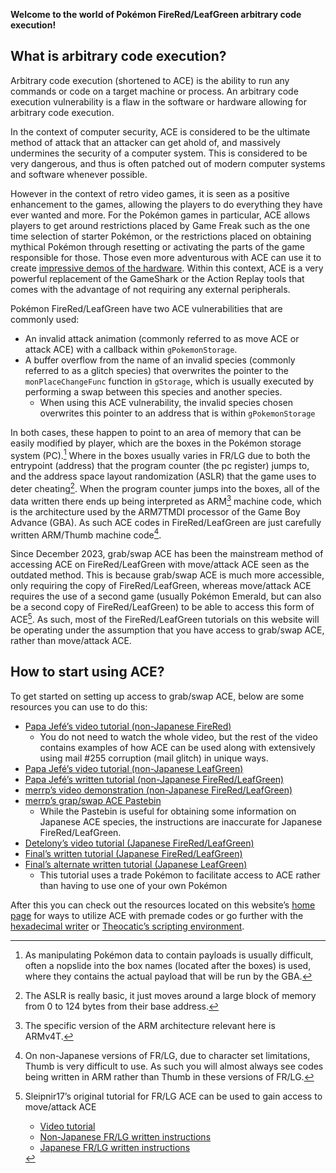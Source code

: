 **Welcome to the world of Pokémon FireRed/LeafGreen arbitrary code execution!**

## What is arbitrary code execution?

Arbitrary code execution (shortened to ACE) is the ability to run any commands or code on a target machine or process.
An arbitrary code execution vulnerability is a flaw in the software or hardware allowing for arbitrary code execution.

In the context of computer security, ACE is considered to be the ultimate method of attack that an attacker can get ahold of, and massively undermines the security of a computer system.
This is considered to be very dangerous, and thus is often patched out of modern computer systems and software whenever possible.

However in the context of retro video games, it is seen as a positive enhancement to the games, allowing the players to do everything they have ever wanted and more.
For the Pokémon games in particular, ACE allows players to get around restrictions placed by Game Freak such as the one time selection of starter Pokémon, or the restrictions placed on obtaining mythical Pokémon through resetting or activating the parts of the game responsible for those.
Those even more adventurous with ACE can use it to create [impressive demos of the hardware](https://www.youtube.com/watch?v=Vjm8P8utT5g).
Within this context, ACE is a very powerful replacement of the GameShark or the Action Replay tools that comes with the advantage of not requiring any external peripherals.

Pokémon FireRed/LeafGreen have two ACE vulnerabilities that are commonly used:

- An invalid attack animation (commonly referred to as move ACE or attack ACE) with a callback within `gPokemonStorage`.
- A buffer overflow from the name of an invalid species (commonly referred to as a glitch species) that overwrites the pointer to the `monPlaceChangeFunc` function in `gStorage`, which is usually executed by performing a swap between this species and another species.
    - When using this ACE vulnerability, the invalid species chosen overwrites this pointer to an address that is within `gPokemonStorage`

In both cases, these happen to point to an area of memory that can be easily modified by player, which are the boxes in the Pokémon storage system (PC).[^2]
Where in the boxes usually varies in FR/LG due to both the entrypoint (address) that the program counter (the pc register) jumps to, and the address space layout randomization (ASLR) that the game uses to deter cheating[^3].
When the program counter jumps into the boxes, all of the data written there ends up being interpreted as ARM[^4] machine code, which is the architecture used by the ARM7TMDI processor of the Game Boy Advance (GBA).
As such ACE codes in FireRed/LeafGreen are just carefully written ARM/Thumb machine code[^5].

Since December 2023, grab/swap ACE has been the mainstream method of accessing ACE on FireRed/LeafGreen with move/attack ACE seen as the outdated method.
This is because grab/swap ACE is much more accessible, only requiring the copy of FireRed/LeafGreen, whereas move/attack ACE requires the use of a second game (usually Pokémon Emerald, but can also be a second copy of FireRed/LeafGreen) to be able to access this form of ACE[^1].
As such, most of the FireRed/LeafGreen tutorials on this website will be operating under the assumption that you have access to grab/swap ACE, rather than move/attack ACE.

[^1]:
    Sleipnir17’s original tutorial for FR/LG ACE can be used to gain access to move/attack ACE

    - [Video tutorial](https://www.youtube.com/watch?v=kwOIOzczs8w)
    - [Non-Japanese FR/LG written instructions](https://pastebin.com/UFspsi9N)
    - [Japanese FR/LG written instructions](https://pastebin.com/BpGZgxnm)
[^2]: As manipulating Pokémon data to contain payloads is usually difficult, often a nopslide into the box names (located after the boxes) is used, where they contains the actual payload that will be run by the GBA.
[^3]: The ASLR is really basic, it just moves around a large block of memory from 0 to 124 bytes from their base address.
[^4]: The specific version of the ARM architecture relevant here is ARMv4T.
[^5]:
    On non-Japanese versions of FR/LG, due to character set limitations, Thumb is very difficult to use.
    As such you will almost always see codes being written in ARM rather than Thumb in these versions of FR/LG.

## How to start using ACE?

To get started on setting up access to grab/swap ACE, below are some resources you can use to do this:

- [Papa Jefé’s video tutorial (non-Japanese FireRed)](https://www.youtube.com/watch?v=3jkcq8e9NO4&t)
    - You do not need to watch the whole video, but the rest of the video contains examples of how ACE can be used along with extensively using mail #255 corruption (mail glitch) in unique ways.
- [Papa Jefé’s video tutorial (non-Japanese LeafGreen)](https://www.youtube.com/watch?v=8d2kd2_iVps)
- [Papa Jefé’s written tutorial (non-Japanese FireRed/LeafGreen)](https://docs.google.com/spreadsheets/d/1b0cQkzVpqpMv40desNHaAH-NbHXXdANsS9edXnhdfCk/edit?gid=1742936281#gid=1742936281)
- [merrp’s video demonstration (non-Japanese FireRed/LeafGreen)](https://www.youtube.com/watch?v=yVhK4pLC9ac)
- [merrp’s grap/swap ACE Pastebin](https://pastebin.com/pDXf5rGD)
    - While the Pastebin is useful for obtaining some information on Japanese ACE species, the instructions are inaccurate for Japanese FireRed/LeafGreen.
- [Detelony’s video tutorial (Japanese FireRed/LeafGreen)](https://www.youtube.com/watch?v=i9d4AyI2l1A)
- [Final’s written tutorial (Japanese FireRed/LeafGreen)](https://github.com/it-is-final/jpn-frlg-helper/blob/main/docs/ace-setup.md)
- [Final’s alternate written tutorial (Japanese LeafGreen)](https://github.com/it-is-final/PokeG3ACE/blob/main/ace_notes/JP-LeafGreen-AltMethod/JP-LeafGreen-AltMethod.md)
    - This tutorial uses a trade Pokémon to facilitate access to ACE rather than having to use one of your own Pokémon

After this you can check out the resources located on this website’s [home page](../../index.md) for ways to utilize ACE with premade codes or go further with the [hexadecimal writer](../complex-payloads/hex-writer.md) or [Theocatic’s scripting environment](https://gist.github.com/Theocatic/39ed337ecd590b47fad14f791cf16bb5).
